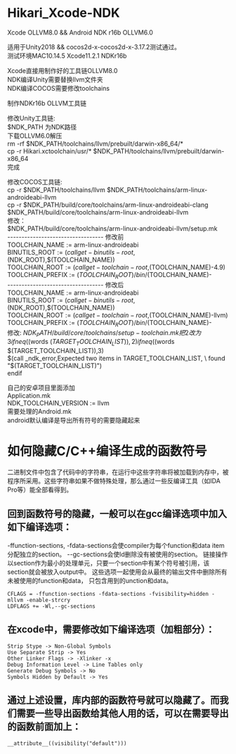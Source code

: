 # Hikari_Xcode-NDK
Xcode OLLVM8.0 &amp;&amp; Android NDK r16b OLLVM6.0  

适用于Unity2018 && cocos2d-x-cocos2d-x-3.17.2测试通过。  
测试环境MAC10.14.5 Xcode11.2.1 NDKr16b  
  
Xcode直接用制作好的工具链OLLVM8.0  
NDK编译Unity需要替换llvm文件夹  
NDK编译COCOS需要修改toolchains  

制作NDKr16b OLLVM工具链  

修改Unity工具链:  
$NDK_PATH 为NDK路径  
下载OLLVM6.0解压  
rm -rf $NDK_PATH/toolchains/llvm/prebuilt/darwin-x86_64/*  
cp -r Hikari.xctoolchain/usr/* $NDK_PATH/toolchains/llvm/prebuilt/darwin-x86_64  
完成  
  
修改COCOS工具链:  
cp -r $NDK_PATH/toolchains/llvm $NDK_PATH/toolchains/arm-linux-androideabi-llvm  
cp -r $NDK_PATH/build/core/toolchains/arm-linux-androideabi-clang $NDK_PATH/build/core/toolchains/arm-linux-androideabi-llvm    
修改：  
$NDK_PATH/build/core/toolchains/arm-linux-androideabi-llvm/setup.mk  
---------------------------------- 修改前  
TOOLCHAIN_NAME := arm-linux-androideabi  
BINUTILS_ROOT := $(call get-binutils-root,$(NDK_ROOT),$(TOOLCHAIN_NAME))  
TOOLCHAIN_ROOT := $(call get-toolchain-root,$(TOOLCHAIN_NAME)-4.9)  
TOOLCHAIN_PREFIX := $(TOOLCHAIN_ROOT)/bin/$(TOOLCHAIN_NAME)-  
---------------------------------- 修改后  
TOOLCHAIN_NAME := arm-linux-androideabi  
BINUTILS_ROOT := $(call get-binutils-root,$(NDK_ROOT),$(TOOLCHAIN_NAME))  
TOOLCHAIN_ROOT := $(call get-toolchain-root,$(TOOLCHAIN_NAME)-llvm)  
TOOLCHAIN_PREFIX := $(TOOLCHAIN_ROOT)/bin/$(TOOLCHAIN_NAME)-  
修改:
$NDK_PATH/build/core/toolchains/setup-toolchain.mk  
把2改为3  
ifneq ($(words $(TARGET_TOOLCHAIN_LIST)),2)  
ifneq ($(words $(TARGET_TOOLCHAIN_LIST)),3)  
    $(call _ndk_error,Expected two items in TARGET_TOOLCHAIN_LIST, \  
        found "$(TARGET_TOOLCHAIN_LIST)")  
endif  
   
自己的安卓项目里面添加  
Application.mk  
NDK_TOOLCHAIN_VERSION := llvm  
需要处理的Android.mk  
android默认编译是导出所有符号的需要隐藏起来                  
# 如何隐藏C/C++编译生成的函数符号  
二进制文件中包含了代码中的字符串，在运行中这些字符串将被加载到内存中，被程序所采用。这些字符串如果不做特殊处理，那么通过一些反编译工具（如IDA Pro等）能全部看得到。  
## 回到函数符号的隐藏，一般可以在gcc编译选项中加入如下编译选项：  
-ffunction-sections, -fdata-sections会使compiler为每个function和data item分配独立的section。 --gc-sections会使ld删除没有被使用的section。
链接操作以section作为最小的处理单元，只要一个section中有某个符号被引用，该section就会被放入output中。
这些选项一起使用会从最终的输出文件中删除所有未被使用的function和data， 只包含用到的unction和data。 

    CFLAGS = -ffunction-sections -fdata-sections -fvisibility=hidden -mllvm -enable-strcry
    LDFLAGS += -Wl,--gc-sections
## 在xcode中，需要修改如下编译选项（加粗部分）：
    Strip Stype -> Non-Global Symbols  
    Use Separate Strip -> Yes
    Other Linker Flags -> -Xlinker -x
    Debug Information Level -> Line Tables only
    Generate Debug Symbols -> No
    Symbols Hidden by Default -> Yes
## 通过上述设置，库内部的函数符号就可以隐藏了。而我们需要一些导出函数给其他人用的话，可以在需要导出的函数前面加上：         
    __attribute__((visibility("default")))
